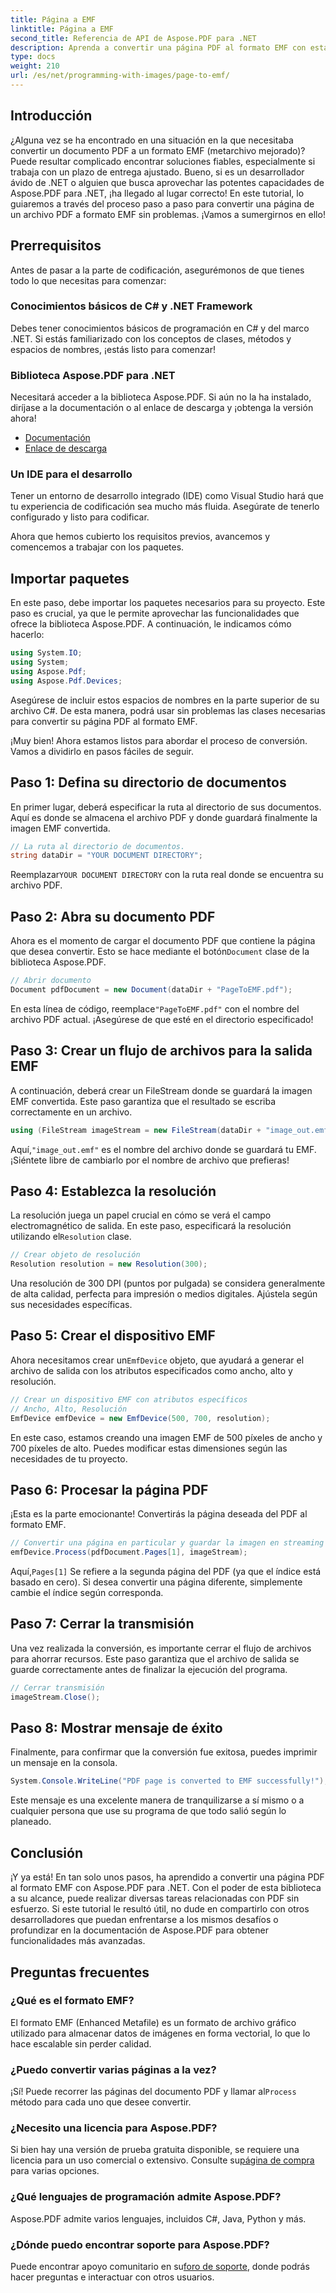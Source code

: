 ```yaml
---
title: Página a EMF
linktitle: Página a EMF
second_title: Referencia de API de Aspose.PDF para .NET
description: Aprenda a convertir una página PDF al formato EMF con esta guía paso a paso utilizando Aspose.PDF para .NET. Perfecto para desarrolladores.
type: docs
weight: 210
url: /es/net/programming-with-images/page-to-emf/
---
```

## Introducción

¿Alguna vez se ha encontrado en una situación en la que necesitaba convertir un documento PDF a un formato EMF (metarchivo mejorado)? Puede resultar complicado encontrar soluciones fiables, especialmente si trabaja con un plazo de entrega ajustado. Bueno, si es un desarrollador ávido de .NET o alguien que busca aprovechar las potentes capacidades de Aspose.PDF para .NET, ¡ha llegado al lugar correcto! En este tutorial, lo guiaremos a través del proceso paso a paso para convertir una página de un archivo PDF a formato EMF sin problemas. ¡Vamos a sumergirnos en ello!

## Prerrequisitos

Antes de pasar a la parte de codificación, asegurémonos de que tienes todo lo que necesitas para comenzar:

### Conocimientos básicos de C# y .NET Framework
Debes tener conocimientos básicos de programación en C# y del marco .NET. Si estás familiarizado con los conceptos de clases, métodos y espacios de nombres, ¡estás listo para comenzar!

### Biblioteca Aspose.PDF para .NET
Necesitará acceder a la biblioteca Aspose.PDF. Si aún no la ha instalado, diríjase a la documentación o al enlace de descarga y ¡obtenga la versión ahora!

- [Documentación](https://reference.aspose.com/pdf/net/)
- [Enlace de descarga](https://releases.aspose.com/pdf/net/)

### Un IDE para el desarrollo
Tener un entorno de desarrollo integrado (IDE) como Visual Studio hará que tu experiencia de codificación sea mucho más fluida. Asegúrate de tenerlo configurado y listo para codificar.

Ahora que hemos cubierto los requisitos previos, avancemos y comencemos a trabajar con los paquetes.

## Importar paquetes

En este paso, debe importar los paquetes necesarios para su proyecto. Este paso es crucial, ya que le permite aprovechar las funcionalidades que ofrece la biblioteca Aspose.PDF. A continuación, le indicamos cómo hacerlo:

```csharp
using System.IO;
using System;
using Aspose.Pdf;
using Aspose.Pdf.Devices;
```

Asegúrese de incluir estos espacios de nombres en la parte superior de su archivo C#. De esta manera, podrá usar sin problemas las clases necesarias para convertir su página PDF al formato EMF.

¡Muy bien! Ahora estamos listos para abordar el proceso de conversión. Vamos a dividirlo en pasos fáciles de seguir.

## Paso 1: Defina su directorio de documentos

En primer lugar, deberá especificar la ruta al directorio de sus documentos. Aquí es donde se almacena el archivo PDF y donde guardará finalmente la imagen EMF convertida.

```csharp
// La ruta al directorio de documentos.
string dataDir = "YOUR DOCUMENT DIRECTORY";
```

 Reemplazar`YOUR DOCUMENT DIRECTORY` con la ruta real donde se encuentra su archivo PDF.

## Paso 2: Abra su documento PDF

 Ahora es el momento de cargar el documento PDF que contiene la página que desea convertir. Esto se hace mediante el botón`Document` clase de la biblioteca Aspose.PDF.

```csharp
// Abrir documento
Document pdfDocument = new Document(dataDir + "PageToEMF.pdf");
```

 En esta línea de código, reemplace`"PageToEMF.pdf"` con el nombre del archivo PDF actual. ¡Asegúrese de que esté en el directorio especificado!

## Paso 3: Crear un flujo de archivos para la salida EMF

A continuación, deberá crear un FileStream donde se guardará la imagen EMF convertida. Este paso garantiza que el resultado se escriba correctamente en un archivo.

```csharp
using (FileStream imageStream = new FileStream(dataDir + "image_out.emf", FileMode.Create))
```

 Aquí,`"image_out.emf"` es el nombre del archivo donde se guardará tu EMF. ¡Siéntete libre de cambiarlo por el nombre de archivo que prefieras!

## Paso 4: Establezca la resolución

 La resolución juega un papel crucial en cómo se verá el campo electromagnético de salida. En este paso, especificará la resolución utilizando el`Resolution` clase.

```csharp
// Crear objeto de resolución
Resolution resolution = new Resolution(300);
```

Una resolución de 300 DPI (puntos por pulgada) se considera generalmente de alta calidad, perfecta para impresión o medios digitales. Ajústela según sus necesidades específicas.

## Paso 5: Crear el dispositivo EMF

 Ahora necesitamos crear un`EmfDevice` objeto, que ayudará a generar el archivo de salida con los atributos especificados como ancho, alto y resolución.

```csharp
// Crear un dispositivo EMF con atributos específicos
// Ancho, Alto, Resolución
EmfDevice emfDevice = new EmfDevice(500, 700, resolution);
```

En este caso, estamos creando una imagen EMF de 500 píxeles de ancho y 700 píxeles de alto. Puedes modificar estas dimensiones según las necesidades de tu proyecto.

## Paso 6: Procesar la página PDF

¡Esta es la parte emocionante! Convertirás la página deseada del PDF al formato EMF. 

```csharp
// Convertir una página en particular y guardar la imagen en streaming
emfDevice.Process(pdfDocument.Pages[1], imageStream);
```

 Aquí,`Pages[1]` Se refiere a la segunda página del PDF (ya que el índice está basado en cero). Si desea convertir una página diferente, simplemente cambie el índice según corresponda.

## Paso 7: Cerrar la transmisión

Una vez realizada la conversión, es importante cerrar el flujo de archivos para ahorrar recursos. Este paso garantiza que el archivo de salida se guarde correctamente antes de finalizar la ejecución del programa.

```csharp
// Cerrar transmisión
imageStream.Close();
```

## Paso 8: Mostrar mensaje de éxito

Finalmente, para confirmar que la conversión fue exitosa, puedes imprimir un mensaje en la consola.

```csharp
System.Console.WriteLine("PDF page is converted to EMF successfully!");
```

Este mensaje es una excelente manera de tranquilizarse a sí mismo o a cualquier persona que use su programa de que todo salió según lo planeado.

## Conclusión

¡Y ya está! En tan solo unos pasos, ha aprendido a convertir una página PDF al formato EMF con Aspose.PDF para .NET. Con el poder de esta biblioteca a su alcance, puede realizar diversas tareas relacionadas con PDF sin esfuerzo. Si este tutorial le resultó útil, no dude en compartirlo con otros desarrolladores que puedan enfrentarse a los mismos desafíos o profundizar en la documentación de Aspose.PDF para obtener funcionalidades más avanzadas.

## Preguntas frecuentes

### ¿Qué es el formato EMF?
El formato EMF (Enhanced Metafile) es un formato de archivo gráfico utilizado para almacenar datos de imágenes en forma vectorial, lo que lo hace escalable sin perder calidad.

### ¿Puedo convertir varias páginas a la vez?
 ¡Sí! Puede recorrer las páginas del documento PDF y llamar al`Process` método para cada uno que desee convertir.

### ¿Necesito una licencia para Aspose.PDF?
 Si bien hay una versión de prueba gratuita disponible, se requiere una licencia para un uso comercial o extensivo. Consulte su[página de compra](https://purchase.aspose.com/buy) para varias opciones.

### ¿Qué lenguajes de programación admite Aspose.PDF?
Aspose.PDF admite varios lenguajes, incluidos C#, Java, Python y más.

### ¿Dónde puedo encontrar soporte para Aspose.PDF?
 Puede encontrar apoyo comunitario en su[foro de soporte](https://forum.aspose.com/c/pdf/10), donde podrás hacer preguntas e interactuar con otros usuarios.